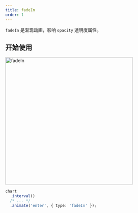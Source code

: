 ```yaml
---
title: fadeIn
order: 1
---
```


`fadeIn` 是渐现动画，影响 `opacity` 透明度属性。

## 开始使用

<img alt="fadeIn" src="https://gw.alipayobjects.com/mdn/rms_f5c722/afts/img/A*LTRRRL8JwfQAAAAAAAAAAABkARQnAQ" width="400" />

```ts
chart
  .interval()
  /* ... */
  .animate('enter', { type: 'fadeIn' });
```
